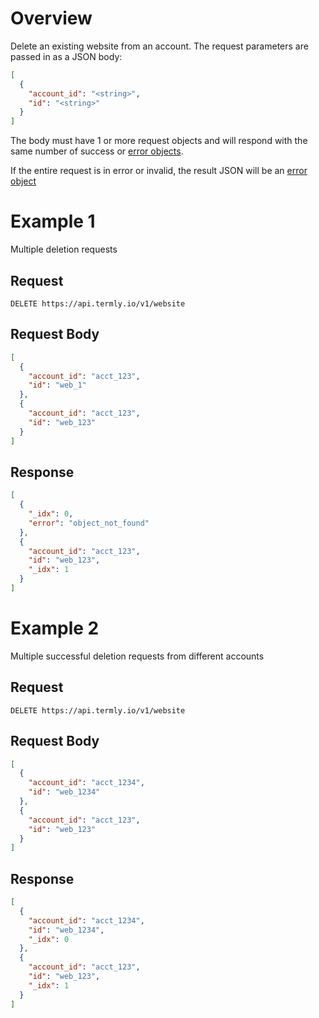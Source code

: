 # Overview

Delete an existing website from an account.  The request parameters are passed in as a JSON body:


```JSON
[
  {
    "account_id": "<string>",
    "id": "<string>"
  }
]
```

The body must have 1 or more request objects and will respond with the same number of success or [error objects](../error_object.md#post-put-delete-error-object). 

If the entire request is in error or invalid, the result JSON will be an [error object](../error_object.md#universal-errors)


# Example 1

Multiple deletion requests

## Request

```
DELETE https://api.termly.io/v1/website
```

## Request Body

```JSON
[
  {
    "account_id": "acct_123",
    "id": "web_1"
  },
  {
    "account_id": "acct_123",
    "id": "web_123"
  }
]
```


## Response

```JSON
[
  {
    "_idx": 0,
    "error": "object_not_found"
  },
  {
    "account_id": "acct_123",
    "id": "web_123",
    "_idx": 1
  }
]
```

# Example 2

Multiple successful deletion requests from different accounts

## Request

```
DELETE https://api.termly.io/v1/website
```

## Request Body

```JSON
[
  {
    "account_id": "acct_1234",
    "id": "web_1234"
  },
  {
    "account_id": "acct_123",
    "id": "web_123"
  }
]
```


## Response

```JSON
[
  {
    "account_id": "acct_1234",
    "id": "web_1234",
    "_idx": 0
  },
  {
    "account_id": "acct_123",
    "id": "web_123",
    "_idx": 1
  }
]
```
